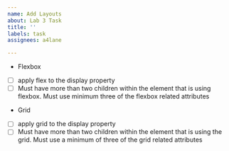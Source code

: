 ```yaml
---
name: Add Layouts
about: Lab 3 Task
title: ''
labels: task
assignees: a4lane

---
```


- Flexbox
- [ ] apply flex to the display property
- [ ] Must have more than two children within the element that is using flexbox. Must use minimum three of the flexbox related attributes
- Grid
- [ ] apply grid to the display property
- [ ] Must have more than two children within the element that is using the grid. Must use a minimum of three of the grid related attributes
